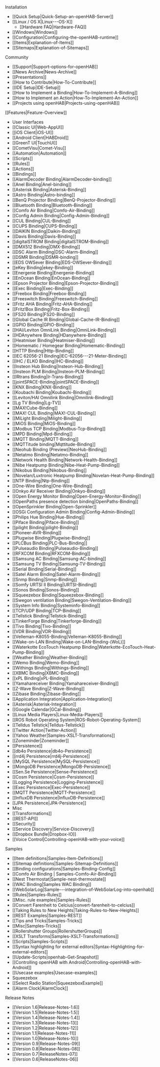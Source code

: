 Installation
 * [[Quick Setup|Quick-Setup-an-openHAB-Server]]
  * [[Linux / OS X|Linux---OS-X]]
    * [[Hardware FAQ|Hardware-FAQ]]
  * [[Windows|Windows]]
 * [[Configuration|Configuring-the-openHAB-runtime]]
  * [[Items|Explanation-of-Items]]
  * [[Sitemaps|Explanation-of-Sitemaps]]
 

Community
 * [[Support|Support-options-for-openHAB]]
 * [[News Archive|News-Archive]]
 * [[Presentations]]
 * [[How to Contribute|How-To-Contribute]]
 * [[IDE Setup|IDE-Setup]]
 * [[How to Implement a Binding|How-To-Implement-A-Binding]]
 * [[How to Implement an Action|How-To-Implement-An-Action]]
 * [[Projects using openHAB|Projects-using-openHAB]]

[[Features|Feature-Overview]]
 * User Interfaces
  * [[Classic UI|Web-AppUI]]
  * [[iOS Client|iOS-UI]]
  * [[Android Client|HABDroid]]
  * [[GreenT UI|TouchUI]]
  * [[CometVisu|Comet-Visu]]
 * [[Automation|Automation]]
  * [[Scripts]]
  * [[Rules]]
  * [[Actions]]
 * [[Bindings]]
  * [[AlarmDecoder Binding|AlarmDecoder-binding]]
  * [[Anel Binding|Anel-binding]]
  * [[Asterisk Binding|Asterisk-Binding]]
  * [[Astro Binding|Astro-binding]]
  * [[BenQ Projector Binding|BenQ-Projector-Binding]]
  * [[Bluetooth Binding|Bluetooth-Binding]]
  * [[Comfo Air Binding|Comfo-Air-Binding]]
  * [[Config Admin Binding|Config-Admin-Binding]]
  * [[CUL Binding|CUL-Binding]]
  * [[CUPS Binding|CUPS-Binding]]
  * [[DAIKIN Binding|Daikin-Binding]]
  * [[Davis Binding|Davis-Binding]]
  * [[digitalSTROM Binding|digitalSTROM-Binding]]
  * [[DMX512 Binding|DMX-Binding]]
  * [[DSC Alarm Binding|DSC-Alarm-Binding]]
  * [[DSMR Binding|DSMR-binding]]
  * [[EDS OWSever Binding|EDS-OWSever-Binding]]
  * [[eKey Binding|ekey-Binding]]
  * [[Energenie Binding|Energenie-Binding]]
  * [[EnOcean Binding|EnOcean-Binding]]
  * [[Epson Projector Binding|Epson-Projector-Binding]]
  * [[Exec Binding|Exec-Binding]]
  * [[Freebox Binding|Freebox-Binding]]
  * [[Freeswitch Binding|Freeswitch-Binding]]
  * [[Fritz AHA Binding|Fritz-AHA-Binding]]
  * [[Fritz!Box Binding|Fritz-Box-Binding]]
  * [[FS20 Binding|FS20-Binding]]
  * [[Global Cache IR Binding|Global-Cache-IR-Binding]]
  * [[GPIO Binding|GPIO-Binding]]
  * [[HAI/Leviton OmniLink Binding|OmniLink-Binding]]
  * [[HDAnywhere Binding|HDanywhere-Binding]]
  * [[Heatmiser Binding|Heatmiser-Binding]]
  * [[Homematic / Homegear Binding|Homematic-Binding]]
  * [[HTTP Binding|Http-Binding]]
  * [[IEC 62056-21 Binding|IEC-62056---21-Meter-Binding]]
  * [[IHC / ELKO Binding|IHC-Binding]]
  * [[Insteon Hub Binding|Insteon-Hub-Binding]]
  * [[Insteon PLM Binding|Insteon-PLM-Binding]]
  * [[IRtrans Binding|Ir-Trans-Binding]]
  * [[jointSPACE-Binding|jointSPACE-Binding]]
  * [[KNX Binding|KNX-Binding]]
  * [[Koubachi Binding|Koubachi-Binding]]
  * [[Leviton/HAI Omnilink Binding|Omnilink-Binding]]
  * [[Lg TV Binding|Lg-TV]]
  * [[MAX!Cube-Binding]]
  * [[MAX! CUL Binding|MAX!-CUL-Binding]]
  * [[MiLight Binding|Milight-Binding]]
  * [[MiOS Binding|MiOS-Binding]]
  * [[Modbus TCP Binding|Modbus-Tcp-Binding]]
  * [[MPD Binding|Mpd-Binding]]
  * [[MQTT Binding|MQTT-Binding]]
  * [[MQTTitude binding|Mqttitude-Binding]]
  * [[Neohub Binding (Preview)|NeoHub-Binding]]
  * [[Netatmo Binding|Netatmo-Binding]]
  * [[Network Health Binding|Network-Health-Binding]]
  * [[Nibe Heatpump Binding|Nibe-Heat-Pump-Binding]]
  * [[Nikobus Binding|Nikobus-Binding]]
  * [[Novelan/Luxtronic Heatpump Binding|Novelan-Heat-Pump-Binding]]
  * [[NTP Binding|Ntp-Binding]]
  * [[One-Wire Binding|One-Wire-Binding]]
  * [[Onkyo AV Receiver Binding|Onkyo-Binding]]
  * [[Open Energy Monitor Binding|Open-Energy-Monitor-Binding]]
  * [[OpenPaths presence detection binding|OpenPaths-Binding]]
  * [[OpenSprinkler Binding|Open-Sprinkler]]
  * [[OSGi Configuration Admin Binding|Config-Admin-Binding]]
  * [[Philips Hue Binding|Hue-Binding]]
  * [[Piface Binding|Piface-Binding]]
  * [[pilight Binding|pilight-Binding]]
  * [[Pioneer-AVR-Binding]]
  * [[Plugwise Binding|Plugwise-Binding]]
  * [[PLCBus Binding|PLC-Bus-Binding]]
  * [[Pulseaudio Binding|Pulseaudio-Binding]]
  * [[RFXCOM Binding|RFXCOM-Binding]]
  * [[Samsung AC Binding|Samsung-AC-binding]]
  * [[Samsung TV Binding|Samsung-TV-Binding]]
  * [[Serial Binding|Serial-Binding]]
  * [[Satel Alarm Binding|Satel-Alarm-Binding]]
  * [[Snmp Binding|Snmp-Binding]]
  * [[Somfy URTSI II Binding|URTSI-Binding]]
  * [[Sonos Binding|Sonos-Binding]]
  * [[Squeezebox Binding|Squeezebox-Binding]]
  * [[Swegon ventilation Binding|Swegon-Ventilation-Binding]]
  * [[System Info Binding|Systeminfo-Binding]]
  * [[TCP/UDP Binding|TCP-Binding]]
  * [[Tellstick Binding|Tellstick-Binding]]
  * [[TinkerForge Binding|Tinkerforge-Binding]]
  * [[Tivo Binding|Tivo-Binding]]
  * [[VDR Binding|VDR-Binding]]
  * [[Velleman-K8055-Binding|Velleman-K8055-Binding]]
  * [[Wake-on-LAN Binding|Wake-on-LAN-Binding-(WoL)]]
  * [[Waterkotte EcoTouch Heatpump Binding|Waterkotte-EcoTouch-Heat-Pump-Binding]]
  * [[Weather Binding|Weather-Binding]]
  * [[Wemo Binding|Wemo-Binding]]
  * [[Withings Binding|Withings-Binding]]
  * [[XBMC Binding|XBMC-Binding]]
  * [[xPL Binding|xPL-Binding]]
  * [[Yamahareceiver Binding|Yamahareceiver-Binding]]
  * [[Z-Wave Binding|Z-Wave-Binding]]
  * [[Zibase Binding|Zibase-Binding]]
 * [[Application Integration|Application-Integration]]
  * [[Asterisk|Asterisk-Integration]]
  * [[Google Calendar|GCal-Binding]]
  * [[Linux Media Players|Linux-Media-Players]]
  * [[ROS Robot Operating System|ROS-Robot-Operating-System]]
  * [[Telldus Tellstick|Telldus-Tellstick]]
  * [[Twitter Action|Twitter-Action]]
  * [[Yahoo Weather|Samples-XSLT-Transformations]]
  * [[Zoneminder|Zoneminder]]
 * [[Persistence]]
  * [[db4o Persistence|db4o-Persistence]]
  * [[rrd4j Persistence|rrd4j-Persistence]]
  * [[MySQL Persistence|MySQL-Persistence]]
  * [[MongoDB Persistence|MongoDB-Persistence]]
  * [[Sen.Se Persistence|Sense-Persistence]]
  * [[Cosm Persistence|Cosm-Persistence]]
  * [[Logging Persistence|Logging-Persistence]]
  * [[Exec Persistence|Exec-Persistence]]
  * [[MQTT Persistence|MQTT-Persistence]]
  * [[InfluxDB Persistence|InfluxDB-Persistence]]
  * [[JPA Persistence|JPA-Persistence]]
 * Misc
  * [[Transformations]]
  * [[REST-API]]
  * [[Security]]
  * [[Service Discovery|Service-Discovery]]
  * [[Dropbox Bundle|Dropbox-IO]]
  * [[Voice Control|Controlling-openHAB-with-your-voice]]

Samples
 * [[Item definitions|Samples-Item-Definitions]]
 * [[Sitemap definitions|Samples-Sitemap-Definitions]]
 * [[Binding configurations|Samples-Binding-Config]]
  * [[Comfo Air Binding | Samples-Comfo-Air-Binding]]
  * [[Nest Thermostat|Sample-nest-thermostate]]
  * [[WAC Binding|Samples WAC Binding]]
  * [[WebSolarLog|Sample---integration-of-WebSolarLog-into-openhab]]
 * [[Rules|Samples-Rules]]
  * [[Misc. rule examples|Samples-Rules]]
  * [[Convert Farenheit to Celcius|convert-farenheit-to-celcius]]
  * [[Taking Rules to New Heights|Taking-Rules-to-New-Heights]]
 * [[REST Examples|Samples-REST]]
 * [[Tips and Tricks|Samples-Tricks]]
 * [[Misc|Samples-Tricks]]
  * [[Rollershutter Groups|RollershutterGroups]]
 * [[XSLT Transforms|Samples-XSLT-Transformations]]
 * [[Scripts|Samples-Scripts]]
 * [[Syntax highlighting for external editors|Syntax-Highlighting-for-external-editors]]
 * [[Update-Scripts|openhab-Get-Snapshot]]
 * [[Controlling openHAB with Android|Controlling-openHAB-with-Android]]
 * [[Usecase examples|Usecase-examples]]
 * Squeezebox
  * [[Select Radio Station|SqueezeboxExample]]
 * [[Alarm Clock|AlarmClock]]

Release Notes
 * [[Version 1.6|Release-Notes-1.6]]
 * [[Version 1.5|Release-Notes-1.5]]
 * [[Version 1.4|Release-Notes-1.4]]
 * [[Version 1.3|Release-Notes-13]]
 * [[Version 1.2|Release-Notes-12]]
 * [[Version 1.1|Release-Notes-11]]
 * [[Version 1.0|Release-Notes-10]]
 * [[Version 0.9|Release-Notes-09]]
 * [[Version 0.8|Release-Notes-08]]
 * [[Version 0.7|ReleaseNotes-07]]
 * [[Version 0.6|ReleaseNotes-06]]